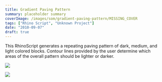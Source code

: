 ```yaml
---
title: Gradient Paving Pattern
summary: placeholder summary
coverImage: /images/som/gradient-paving-pattern/MISSING_COVER
tags: ["Rhino Script", "Unknown Project"]
date: "2010-09-07"
draft: true
---
```


This RhinoScript generates a repeating paving pattern of dark, medium, and light colored blocks. Contour lines provided by the user determine which areas of the overall pattern should be lighter or darker.

![](/images/som/gradient-paving-pattern/results-2.jpg)

![](/images/som/gradient-paving-pattern/results-3.jpg)
